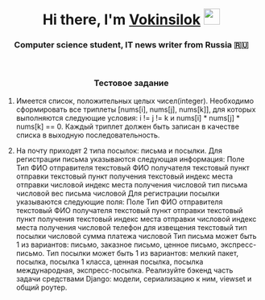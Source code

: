 <h1 align="center">Hi there, I'm <a href="#">Vokinsilok</a> 
<img src="https://github.com/blackcater/blackcater/raw/main/images/Hi.gif" height="32"/></h1>
<h3 align="center">Computer science student, IT news writer from Russia 🇷🇺</h3>
﻿
<h3 align="center">Тестовое задание</h3>

1. Имеется список, положительных целых чисел(integer). Необходимо сформировать все
триплеты [nums[i], nums[j], nums[k]], для которых выполняются следующие условия: i != j !=
k и nums[i] * nums[j] * nums[k] == 0. Каждый триплет должен быть записан в качестве списка
в выходную последовательность.

2. На почту приходят 2 типа посылок: письма и посылки. Для регистрации письма
указываются следующая информация:
  Поле Тип
  ФИО отправителя текстовый
  ФИО получателя текстовый
  пункт отправки текстовый
  пункт получения текстовый
  индекс места отправки числовой
  индекс места получения числовой
  тип письма числовой
  вес письма числовой
Для регистрации посылки указываются следующие поля:
  Поле Тип
  ФИО отправителя текстовый
  ФИО получателя текстовый
  пункт отправки текстовый
  пункт получения текстовый
  индекс места отправки числовой
  индекс места получения числовой
  телефон для извещения текстовый
  тип посылки числовой
  сумма платежа числовой
Тип письма может быть 1 из вариантов: письмо, заказное письмо, ценное письмо,
экспресс-письмо.
Тип посылки может быть 1 из вариантов: мелкий пакет, посылка, посылка 1 класса,
ценная посылка, посылка международная, экспресс-посылка.
Реализуйте бэкенд часть задачи средствами Django: модели, сериализацию к ним, viewset и
общий роутер.
